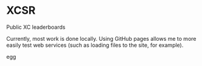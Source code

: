 # XCSR

Public XC leaderboards

Currently, most work is done locally. Using GitHub pages allows me to more easily test web services (such as loading files to the site, for example).

egg
